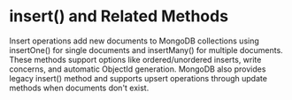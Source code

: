 # insert() and Related Methods

Insert operations add new documents to MongoDB collections using insertOne() for single documents and insertMany() for multiple documents. These methods support options like ordered/unordered inserts, write concerns, and automatic ObjectId generation. MongoDB also provides legacy insert() method and supports upsert operations through update methods when documents don't exist.